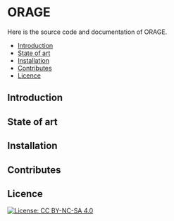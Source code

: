 # ORAGE
Here is the source code and documentation of ORAGE.

* [Introduction](#introduction)
* [State of art](#state-of-art)
* [Installation](#installation)
* [Contributes](#contributes)
* [Licence](#licence)

## Introduction

## State of art

## Installation

## Contributes

## Licence
[![License: CC BY-NC-SA 4.0](https://img.shields.io/badge/License-CC%20BY--NC--SA%204.0-lightgrey.svg)](https://creativecommons.org/licenses/by-nc-sa/4.0/)